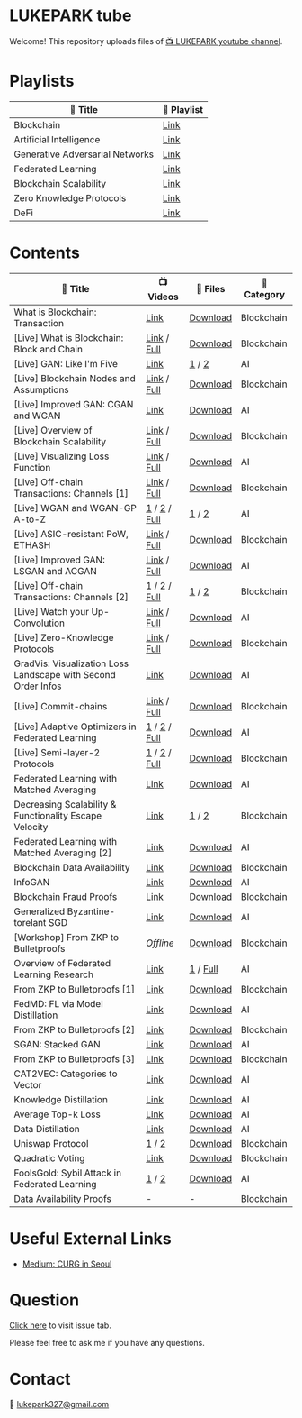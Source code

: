 # LUKEPARK tube

Welcome! This repository uploads files of [:tv: LUKEPARK youtube channel](https://www.youtube.com/channel/UCfZYxcaoifm4vEBevdk-i7w).

<!--
# Schedule
| :date: Date | :book: Title |
|---|---|
| Every Sat. | All about Blockchain |
| Every Mon. | All about Artificial Intelligence |
-->
<!--
* and V-log infrequently.
-->

# Playlists

| :book: Title | :paperclip: Playlist |
|---|---|
| Blockchain | [Link](https://www.youtube.com/playlist?list=PLARB0SINpZ85ZC3vgWPcrCrNsEiW6ZMjk) |
| Artificial Intelligence | [Link](https://www.youtube.com/playlist?list=PLARB0SINpZ866obduFbK3xowd0JQy3PNw) |
| Generative Adversarial Networks | [Link](https://www.youtube.com/playlist?list=PLARB0SINpZ86F3Rpa3l-z_pbhJIJDTsNP) |
| Federated Learning | [Link](https://www.youtube.com/playlist?list=PLARB0SINpZ86jOfJz_QQ4bqmZP51by1vl) |
| Blockchain Scalability | [Link](https://www.youtube.com/playlist?list=PLARB0SINpZ85XPpZPFStyum7iBQLOGwl6) |
| Zero Knowledge Protocols | [Link](https://www.youtube.com/playlist?list=PLARB0SINpZ860x42JbhsnrzqHpAVsi_5m) |
| DeFi | [Link](https://www.youtube.com/playlist?list=PLARB0SINpZ86CsCirvzS68Gqxx7-rQAq8) |

# Contents

<!--
| May 03, 2020 | AMD Ryzen 3400G PC and Maplestory | [Link](https://youtu.be/rsNfZtAIToY) | - | Vlog |
| May 17, 2020 | Forest of Endurance, Gomoku, and Coffee | [Link](https://youtu.be/sVaY9c2msoE) | - | Vlog |
-->

| :book: Title | :tv: Videos | :floppy_disk: Files | :pushpin: Category |
|---|---|---|---|
| What is Blockchain: Transaction | [Link](https://youtu.be/oN3uQi7sd_E) | [Download](https://github.com/lukepark327/lukepark-tube/raw/master/lectures/what_is_blockchain_transaction.pdf) | Blockchain |
| [Live] What is Blockchain: Block and Chain | [Link](https://youtu.be/qJZHPnCUbbQ) / [Full](https://youtu.be/USGZ8etoOHg) | [Download](https://github.com/lukepark327/lukepark-tube/raw/master/lectures/what_is_blockchain_block_and_chain.pdf) | Blockchain | 
| [Live] GAN: Like I'm Five | [Link](https://youtu.be/Cck0kj-XITI) | [1](https://github.com/lukepark327/lukepark-tube/raw/master/lectures/NN_and_tensor_basic.pdf) / [2](https://github.com/lukepark327/lukepark-tube/raw/master/lectures/GAN_basic_DCGAN.pdf) | AI |
| [Live] Blockchain Nodes and Assumptions | [Link](https://youtu.be/5DUqF8KXy_k) / [Full](https://youtu.be/xtUvzdPKCtw) | [Download](https://github.com/lukepark327/lukepark-tube/raw/master/lectures/nodes_and_assumptions.pdf) | Blockchain |
| [Live] Improved GAN: CGAN and WGAN | [Link](https://youtu.be/yK7R8wbwQXI) | [Download](https://github.com/lukepark327/lukepark-tube/raw/master/lectures/CGAN_and_WGAN.pdf) | AI |
| [Live] Overview of Blockchain Scalability | [Link](https://youtu.be/YM5V9OKtfpQ) / [Full](https://youtu.be/xtUvzdPKCtw) | [Download](https://github.com/lukepark327/lukepark-tube/raw/master/lectures/blockchain_scalability.pdf) | Blockchain |
| [Live] Visualizing Loss Function | [Link](https://youtu.be/sqDAmDI2SSc) / [Full](https://youtu.be/FlTHals6rPM) | [Download](https://github.com/lukepark327/lukepark-tube/raw/master/lectures/visualizing_loss_function.pdf) | AI |
| [Live] Off-chain Transactions: Channels [1] | [Link](https://youtu.be/yvVtm2DWNq8) / [Full](https://youtu.be/DCVYbYrKm7o) | [Download](https://github.com/lukepark327/lukepark-tube/raw/master/lectures/channel_1.pdf) | Blockchain |
| [Live] WGAN and WGAN-GP A-to-Z | [1](https://youtu.be/FGP20ciUxlo) / [2](https://youtu.be/B15xtUqWgLc) / [Full](https://youtu.be/H0qHSW5CUf4) | [1](https://github.com/lukepark327/lukepark-tube/raw/master/lectures/Divergences.pdf) / [2](https://github.com/lukepark327/lukepark-tube/raw/master/lectures/WGAN_and_WGAN-GP.pdf) | AI |
| [Live] ASIC-resistant PoW, ETHASH | [Link](https://youtu.be/VTFDuoPoyoo) / [Full](https://youtu.be/s4dnBTifkD8) | [Download](https://github.com/lukepark327/lukepark-tube/raw/master/lectures/ASIC_resistant.pdf) | Blockchain |
| [Live] Improved GAN: LSGAN and ACGAN | [Link](https://youtu.be/bqXFcRIhf0I) / [Full](https://youtu.be/D6tLFX355Rs) | [Download](https://github.com/lukepark327/lukepark-tube/raw/master/lectures/LSGAN_and_ACGAN.pdf) | AI |
| [Live] Off-chain Transactions: Channels [2] | [1](https://youtu.be/_nBUskdKCgs) / [2](https://youtu.be/ey2g7WZrcx8) / [Full](https://youtu.be/99y462vicw0) | [1](https://github.com/lukepark327/lukepark-tube/raw/master/lectures/channel_2.pdf) / [2](https://github.com/lukepark327/lukepark-tube/raw/master/lectures/routing.pdf) | Blockchain |
| [Live] Watch your Up-Convolution  | [Link](https://youtu.be/eHYR9uGACL0) / [Full](https://youtu.be/BgwjGDz4Y0w) | [Download](https://github.com/lukepark327/lukepark-tube/raw/master/lectures/watch_your_up_conv.pdf) | AI |
| [Live] Zero-Knowledge Protocols | [Link](https://youtu.be/PODXHdgoPyI) / [Full](https://youtu.be/v89wkEs6V0s) | [Download](https://github.com/lukepark327/lukepark-tube/raw/master/lectures/zero_knowlegde_proofs.pdf) | Blockchain |
| GradVis: Visualization Loss Landscape with Second Order Infos | [Link](https://youtu.be/ci8NI45BSGE) | [Download](https://github.com/lukepark327/lukepark-tube/raw/master/lectures/Viz_Eigen_vec.pdf) | AI |
| [Live] Commit-chains | [Link](https://youtu.be/P8yegmlam1g) / [Full](https://youtu.be/45Jf83pc0dw) | [Download](https://github.com/lukepark327/lukepark-tube/raw/master/lectures/commit_chain.pdf) | Blockchain |
| [Live] Adaptive Optimizers in Federated Learning | [1](https://youtu.be/OtDU3Ha6erw) / [2](https://youtu.be/Zf20QuYysCA) / [Full](https://youtu.be/oWD4z4DcHXs) | [Download](https://github.com/lukepark327/lukepark-tube/raw/master/lectures/Adaptive_Federated_Optimization.pdf) | AI |
| [Live] Semi-layer-2 Protocols | [1](https://youtu.be/HZ5SUXPS60o) / [2](https://youtu.be/-UJvMBvltow) / [Full](https://youtu.be/QxjngWq5mRM) | [Download](https://github.com/lukepark327/lukepark-tube/raw/master/lectures/semi_layer_2_protocols.pdf) | Blockchain |
| Federated Learning with Matched Averaging | [Link](https://youtu.be/oKGP0ouJEhk) | [Download](https://github.com/lukepark327/lukepark-tube/raw/master/lectures/FL_with_Matched_Averaging.pdf) | AI |
| Decreasing Scalability & Functionality Escape Velocity | [Link](https://youtu.be/jGTaditcyVA) | [1](https://github.com/lukepark327/lukepark-tube/raw/master/lectures/decreasing_scalability.pdf) / [2](https://github.com/lukepark327/lukepark-tube/raw/master/lectures/functionality_escape_velocity.pdf) | Blockchain |
| Federated Learning with Matched Averaging [2] | [Link](https://youtu.be/c9JWMseTgZ4) | [Download](https://github.com/lukepark327/lukepark-tube/raw/master/lectures/FL_with_Matched_Averaging_2.pdf) | AI |
| Blockchain Data Availability | [Link](https://youtu.be/KkWeUqG-UyA) | [Download](https://github.com/lukepark327/lukepark-tube/raw/master/lectures/data_availability.pdf) | Blockchain |
| InfoGAN | [Link](https://youtu.be/TRGcb9CR6VE) | [Download](https://github.com/lukepark327/lukepark-tube/raw/master/lectures/InfoGAN.pdf) | AI |
| Blockchain Fraud Proofs | [Link](https://youtu.be/m-Ok1xLwj9A) | [Download](https://github.com/lukepark327/lukepark-tube/raw/master/lectures/fraud_proofs.pdf) | Blockchain |
| Generalized Byzantine-torelant SGD | [Link](https://youtu.be/aUJyGjb1Bxg) | [Download](https://github.com/lukepark327/lukepark-tube/raw/master/lectures/byzantine_tolerant_SGD.pdf) | AI |
| [Workshop] From ZKP to Bulletproofs | *Offline* | [Download](https://github.com/lukepark327/lukepark-tube/raw/master/lectures/from_zkp_to_bulletproofs.pdf) | Blockchain |
| Overview of Federated Learning Research | [Link](https://youtu.be/rgx5UC1PG5k) | [1](https://github.com/lukepark327/lukepark-tube/raw/master/lectures/FL_summary_short.pdf) / [Full](https://github.com/lukepark327/lukepark-tube/raw/master/lectures/FL_summary_full.pdf) | AI |
| From ZKP to Bulletproofs [1] | [Link](https://youtu.be/4t56vVtuoE0) | [Download](https://github.com/lukepark327/lukepark-tube/raw/master/lectures/bulletproofs_1.pdf) | Blockchain |
| FedMD: FL via Model Distillation | [Link](https://youtu.be/Vxe9kX3Far8) | [Download](https://github.com/lukepark327/lukepark-tube/raw/master/lectures/fedMD.pdf) | AI |
| From ZKP to Bulletproofs [2] | [Link](https://youtu.be/H9cS95hlvSY) | [Download](https://github.com/lukepark327/lukepark-tube/raw/master/lectures/bulletproofs_2.pdf) | Blockchain |
| SGAN: Stacked GAN | [Link](https://youtu.be/jWChERzUoY8) | [Download](https://github.com/lukepark327/lukepark-tube/raw/master/lectures/SGAN.pdf) | AI |
| From ZKP to Bulletproofs [3] | [Link](https://youtu.be/xiK8bIai0rU) | [Download](https://github.com/lukepark327/lukepark-tube/raw/master/lectures/bulletproofs_3.pdf) | Blockchain |
| CAT2VEC: Categories to Vector | [Link](https://youtu.be/Ot8niBW_FGs) | [Download](https://github.com/lukepark327/lukepark-tube/raw/master/lectures/CAT2VEC.pdf) | AI |
| Knowledge Distillation | [Link](https://youtu.be/xmfc_mXoZI8) | [Download](https://github.com/lukepark327/lukepark-tube/raw/master/lectures/knowledge_distillation.pdf) | AI |
| Average Top-k Loss | [Link](https://youtu.be/jHvVSjKQ_Fk) | [Download](https://github.com/lukepark327/lukepark-tube/raw/master/lectures/Average_Top-k_Loss.pdf) | AI |
| Data Distillation | [Link](https://youtu.be/n-HW7xrrUu8) | [Download](https://github.com/lukepark327/lukepark-tube/raw/master/lectures/Data_Distillation.pdf) | AI |
| Uniswap Protocol | [1](https://youtu.be/rBLaL6KRjTI) / [2](https://youtu.be/Gv9lCcq1Faw) | [Download](https://github.com/lukepark327/lukepark-tube/raw/master/lectures/uniswap.pdf) | Blockchain |
| Quadratic Voting | [Link](https://youtu.be/injXnRA1Fds) | [Download](https://github.com/lukepark327/lukepark-tube/raw/master/lectures/Quadratic%20Voting.pdf) | Blockchain |
| FoolsGold: Sybil Attack in Federated Learning | [1](https://youtu.be/3dJhSoGlY1s) / [2](https://youtu.be/5qydm5Agh2s)| [Download](https://github.com/lukepark327/lukepark-tube/raw/master/lectures/mitigating_Sybils_in_FL.pdf) | AI |
| Data Availability Proofs | - | - | Blockchain |

# Useful External Links

* [Medium: CURG in Seoul](https://medium.com/curg)

# Question

[Click here](https://github.com/lukepark327/lukepark-tube/issues) to visit issue tab.

Please feel free to ask me if you have any questions.

# Contact

:email: lukepark327@gmail.com
